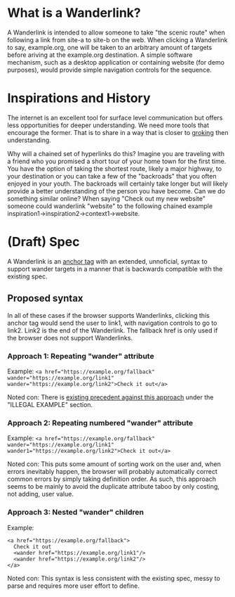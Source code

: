 # What is a Wanderlink?

A Wanderlink is intended to allow someone to take "the scenic route" when following a link from site-a to site-b on the web. When clicking a Wanderlink to say, example.org, one will be taken to an arbitrary amount of targets before ariving at the example.org destination. A simple software mechanism, such as a desktop application or containing website (for demo purposes), would provide simple navigation controls for the sequence.

# Inspirations and History
The internet is an excellent tool for surface level communication but offers less opportunities for deeper understanding. We need more tools that encourage the former. That is to share in a way that is closer to [groking](https://en.wikipedia.org/wiki/Grok) then understanding.

Why will a chained set of hyperlinks do this? Imagine you are traveling with a friend who you promised a short tour of your home town for the first time. You have the option of taking the shortest route, likely a major highway, to your destination or you can take a few of the "backroads" that you often enjoyed in your youth. The backroads will certainly take longer but will likely provide a better understanding of the person you have become. Can we do something similar online? When saying "Check out my new website" someone could wanderlink "website" to the following chained example inspiration1->inspiration2->context1->website.

# (Draft) Spec
A Wanderlink is an [anchor tag](https://www.w3.org/MarkUp/1995-archive/Elements/A.html) with an extended, unnoficial, syntax to support wander targets in a manner that is backwards compatible with the existing spec.

## Proposed syntax
In all of these cases if the browser supports Wanderlinks, clicking this anchor tag would send the user to link1, with navigation controls to go to link2. Link2 is the end of the Wanderlink. The fallback href is only used if the browser does not support Wanderlinks.

### Approach 1: Repeating "wander" attribute
Example:
`<a href="https://example.org/fallback" wander="https://example.org/link1" wander="https://example.org/link2">Check it out</a>`

Noted con: There is [existing precedent against this approach](https://www.w3.org/TR/1999/REC-html401-19991224/struct/links.html#h-12.2.3) under the "ILLEGAL EXAMPLE" section.

### Approach 2: Repeating numbered "wander" attribute
Example:
`<a href="https://example.org/fallback" wander="https://example.org/link1" wander1="https://example.org/link2">Check it out</a>`

Noted con: This puts some amount of sorting work on the user and, when errors inevitably happen, the browser will probably automatically correct common errors by simply taking definition order. As such, this approach seems to be mainly to avoid the duplicate attribute taboo by only costing, not adding, user value. 

### Approach 3: Nested "wander" children
Example:
```
<a href="https://example.org/fallback">
  Check it out
  <wander href="https://example.org/link1"/>
  <wander href="https://example.org/link2"/>
</a>
```

Noted con: This syntax is less consistent with the existing spec, messy to parse and requires more user effort to define.
